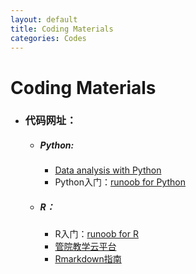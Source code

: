 ```yaml
---
layout: default
title: Coding Materials
categories: Codes
---
```

# Coding Materials
- ### **代码网址：**
    - ##### Python: 
        - [Data analysis with Python](https://saskeli.github.io/data-analysis-with-python-summer-2019/)
        - Python入门：[runoob for Python](https://www.runoob.com/python3/python3-data-type.html)
   
    - ##### R：
        - R入门：[runoob for R](https://www.runoob.com/r/r-tutorial.html)
        - [管院教学云平台](https://oc.ustc.edu.cn)
        - [Rmarkdown指南](https://bookdown.org/qiushi/rmarkdown-guide/)

